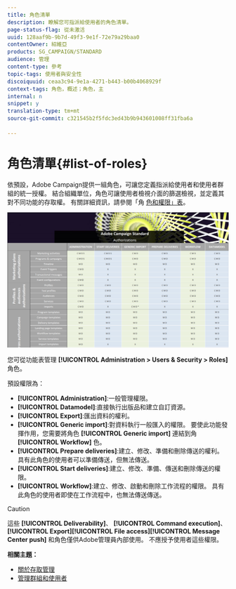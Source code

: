 ```yaml
---
title: 角色清單
description: 瞭解您可指派給使用者的角色清單。
page-status-flag: 從未激活
uuid: 128aaf9b-9b7d-49f3-9e1f-72e79a29baa0
contentOwner: 紹維亞
products: SG_CAMPAIGN/STANDARD
audience: 管理
content-type: 參考
topic-tags: 使用者與安全性
discoiquuid: ceaa3c94-9e1a-4271-b443-b00b4068929f
context-tags: 角色，概述；角色，主
internal: n
snippet: y
translation-type: tm+mt
source-git-commit: c321545b2f5fdc3ed43b9b943601008ff31fba6a

---
```



# 角色清單{#list-of-roles}

依預設，Adobe Campaign提供一組角色，可讓您定義指派給使用者和使用者群組的統一授權。 結合組織單位，角色可讓使用者檢視介面的篩選檢視，並定義其對不同功能的存取權。 有關詳細資訊，請參閱「角 [色和權限」表](/help/administration/using/assets/acs_rights.pdf)。

![](assets/user_management_3.png)

您可從功能表管理 **[!UICONTROL Administration > Users & Security > Roles]** 角色。

預設權限為：

* **[!UICONTROL Administration]**:一般管理權限。
* **[!UICONTROL Datamodel]**:直接執行出版品和建立自訂資源。
* **[!UICONTROL Export]**:匯出資料的權利。
* **[!UICONTROL Generic import]**:對資料執行一般匯入的權限。 要使此功能發揮作用，您需要將角色 **[!UICONTROL Generic import]** 連結到角 **[!UICONTROL Workflow]** 色。
* **[!UICONTROL Prepare deliveries]**:建立、修改、準備和刪除傳送的權利。 具有此角色的使用者可以準備傳送，但無法傳送。
* **[!UICONTROL Start deliveries]**:建立、修改、準備、傳送和刪除傳送的權限。
* **[!UICONTROL Workflow]**:建立、修改、啟動和刪除工作流程的權限。 具有此角色的使用者即使在工作流程中，也無法傳送傳送。

>[!CAUTION]
>
>這些 **[!UICONTROL Deliverability]**、 **[!UICONTROL Command execution]**、 **[!UICONTROL Export]****[!UICONTROL File access]****[!UICONTROL Message Center push]** 和角色僅供Adobe管理員內部使用。 不應授予使用者這些權限。

**相關主題：**

* [關於存取管理](../../administration/using/about-access-management.md)
* [管理群組和使用者](../../administration/using/managing-groups-and-users.md)

